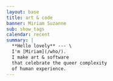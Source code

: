 ```yaml
---
layout: base
title: art & code
banner: Miriam Suzanne
sub: show_tags
calendar: recent
summary: |
  **Hello lovely** --- \
  I'm [Miriam](/who/).
  I make art & software
  that celebrate the queer complexity
  of human experience.
---
```

